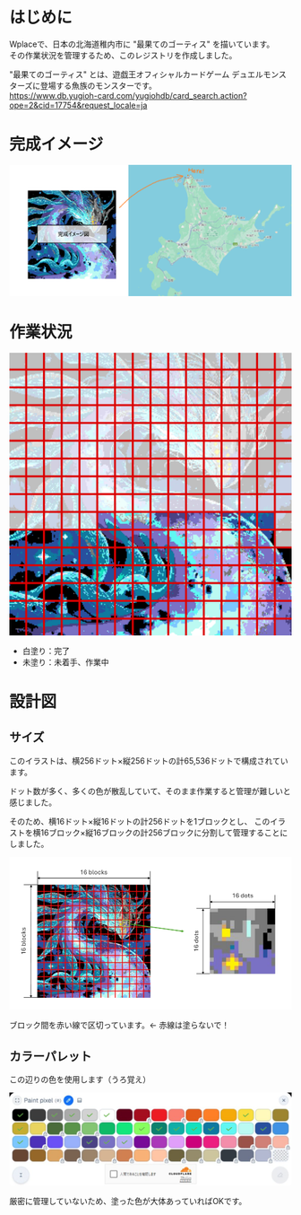 # はじめに
Wplaceで、日本の北海道稚内市に "最果てのゴーティス" を描いています。  
その作業状況を管理するため、このレジストリを作成しました。  
  
"最果てのゴーティス" とは、遊戯王オフィシャルカードゲーム デュエルモンスターズに登場する魚族のモンスターです。  
https://www.db.yugioh-card.com/yugiohdb/card_search.action?ope=2&cid=17754&request_locale=ja  
  
  
    
# 完成イメージ
![artimage](https://github.com/draco-centauros/Wplace-Ghoti_of_the_Deep_Beyond/blob/main/img/1_image.png?raw=true)  
  
  
  
# 作業状況
![progress](https://github.com/draco-centauros/Wplace-Ghoti_of_the_Deep_Beyond/blob/main/img/2_progress.png?raw=true)  
  
- 白塗り：完了
- 未塗り：未着手、作業中
   
  
  
# 設計図
  
## サイズ
このイラストは、横256ドット×縦256ドットの計65,536ドットで構成されています。

ドット数が多く、多くの色が散乱していて、そのまま作業すると管理が難しいと感じました。

そのため、横16ドット×縦16ドットの計256ドットを1ブロックとし、
このイラストを横16ブロック×縦16ブロックの計256ブロックに分割して管理することにしました。

![size](https://github.com/draco-centauros/Wplace-Ghoti_of_the_Deep_Beyond/blob/main/img/3_size.png?raw=true)

ブロック間を赤い線で区切っています。← 赤線は塗らないで！
  
## カラーパレット
この辺りの色を使用します（うろ覚え）  

![color](https://github.com/draco-centauros/Wplace-Ghoti_of_the_Deep_Beyond/blob/main/img/4_color.png?raw=true)

厳密に管理していないため、塗った色が大体あっていればOKです。
